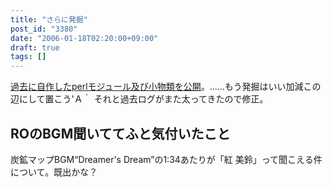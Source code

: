 ```yaml
---
title: "さらに発掘"
post_id: "3380"
date: "2006-01-18T02:20:00+09:00"
draft: true
tags: []
---
```



[過去に自作したperlモジュール及び小物類を公開](https://danmaq.com/category/products/apps?tag=forweb)。……もう発掘はいい加減この辺にして置こう'Ａ｀ それと過去ログがまた太ってきたので修正。
## ROのBGM聞いててふと気付いたこと
炭鉱マップBGM“Dreamer's Dream”の1:34あたりが「紅 美鈴」って聞こえる件について。既出かな？
